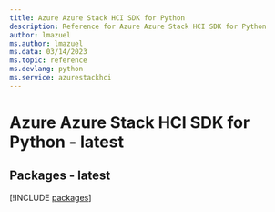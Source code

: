 ```yaml
---
title: Azure Azure Stack HCI SDK for Python
description: Reference for Azure Azure Stack HCI SDK for Python
author: lmazuel
ms.author: lmazuel
ms.data: 03/14/2023
ms.topic: reference
ms.devlang: python
ms.service: azurestackhci
---
```

# Azure Azure Stack HCI SDK for Python - latest
## Packages - latest
[!INCLUDE [packages](azure-stack-hci-index.md)]